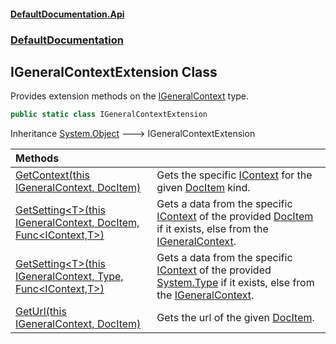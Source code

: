 #### [DefaultDocumentation.Api](index.md 'index')
### [DefaultDocumentation](index.md#DefaultDocumentation 'DefaultDocumentation')

## IGeneralContextExtension Class

Provides extension methods on the [IGeneralContext](IGeneralContext.md 'DefaultDocumentation.IGeneralContext') type.

```csharp
public static class IGeneralContextExtension
```

Inheritance [System.Object](https://docs.microsoft.com/en-us/dotnet/api/System.Object 'System.Object') &#129106; IGeneralContextExtension

| Methods | |
| :--- | :--- |
| [GetContext(this IGeneralContext, DocItem)](IGeneralContextExtension.GetContext(thisIGeneralContext,DocItem).md 'DefaultDocumentation.IGeneralContextExtension.GetContext(this DefaultDocumentation.IGeneralContext, DefaultDocumentation.Models.DocItem)') | Gets the specific [IContext](IContext.md 'DefaultDocumentation.IContext') for the given [DocItem](DocItem.md 'DefaultDocumentation.Models.DocItem') kind. |
| [GetSetting&lt;T&gt;(this IGeneralContext, DocItem, Func&lt;IContext,T&gt;)](IGeneralContextExtension.GetSetting_T_(thisIGeneralContext,DocItem,Func_IContext,T_).md 'DefaultDocumentation.IGeneralContextExtension.GetSetting<T>(this DefaultDocumentation.IGeneralContext, DefaultDocumentation.Models.DocItem, System.Func<DefaultDocumentation.IContext,T>)') | Gets a data from the specific [IContext](IContext.md 'DefaultDocumentation.IContext') of the provided [DocItem](DocItem.md 'DefaultDocumentation.Models.DocItem') if it exists, else from the [IGeneralContext](IGeneralContext.md 'DefaultDocumentation.IGeneralContext'). |
| [GetSetting&lt;T&gt;(this IGeneralContext, Type, Func&lt;IContext,T&gt;)](IGeneralContextExtension.GetSetting_T_(thisIGeneralContext,Type,Func_IContext,T_).md 'DefaultDocumentation.IGeneralContextExtension.GetSetting<T>(this DefaultDocumentation.IGeneralContext, System.Type, System.Func<DefaultDocumentation.IContext,T>)') | Gets a data from the specific [IContext](IContext.md 'DefaultDocumentation.IContext') of the provided [System.Type](https://docs.microsoft.com/en-us/dotnet/api/System.Type 'System.Type') if it exists, else from the [IGeneralContext](IGeneralContext.md 'DefaultDocumentation.IGeneralContext'). |
| [GetUrl(this IGeneralContext, DocItem)](IGeneralContextExtension.GetUrl(thisIGeneralContext,DocItem).md 'DefaultDocumentation.IGeneralContextExtension.GetUrl(this DefaultDocumentation.IGeneralContext, DefaultDocumentation.Models.DocItem)') | Gets the url of the given [DocItem](DocItem.md 'DefaultDocumentation.Models.DocItem'). |
